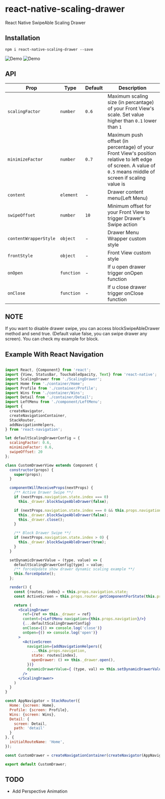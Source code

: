 # react-native-scaling-drawer
React Native SwipeAble Scaling Drawer

## Installation
`npm i react-native-scaling-drawer --save`

![Demo](https://cloud.githubusercontent.com/assets/3721734/23039111/278b754c-f495-11e6-8f59-6a3bd08e11cf.gif)
![Demo](https://cloud.githubusercontent.com/assets/3721734/22906232/4c98dd34-f24c-11e6-931e-66a8c020e35d.gif)

## API

| Prop | Type | Default | Description |
|------|------|---------|-------------|
| ``scalingFactor`` | ``number`` | `0.6` | Maximum scaling size (in percantage) of your Front View's scale. Set value higher than `0.1` lower than `1` |
| ``minimizeFactor`` | ``number`` | ``0.7`` | Maximum push offset (in percentage) of your Front View's position relative to left edge of screen. A value of `0.5` means middle of screen if scaling value is  |
| ``content`` | ``element`` | - | Drawer content menu(Left Menu) |
| ``swipeOffset`` | ``number`` | ``10`` | Minimum offset for your Front View to trigger Drawer's Swipe action |
| ``contentWrapperStyle`` | ``object`` | - | Drawer Menu Wrapper custom style |
| ``frontStyle`` | ``object`` | - | Front View custom style |
| ``onOpen`` | ``function`` | - | If u open drawer trigger onOpen function |
| ``onClose`` | ``function`` | - | If u close drawer trigger onClose function |

## NOTE
If you want to disable drawer swipe, you can access blockSwipeAbleDrawer method and send true. (Default value false, you can swipe drawer any screen). You can check my example for block.

## Example With React Navigation

```jsx

import React, {Component} from 'react';
import {View, StatusBar, TouchableOpacity, Text} from 'react-native';
import ScalingDrawer from './ScalingDrawer';
import Home from './container/Home';
import Profile from './container/Profile';
import Wins from './container/Wins';
import Detail from './container/Detail';
import LeftMenu from './component/LeftMenu';
import {
  createNavigator,
  createNavigationContainer,
  StackRouter,
  addNavigationHelpers,
} from 'react-navigation';

let defaultScalingDrawerConfig = {
  scalingFactor: 0.6,
  minimizeFactor: 0.6,
  swipeOffset: 20
};

class CustomDrawerView extends Component {
  constructor(props) {
    super(props);
  }

  componentWillReceiveProps(nextProps) {
    /** Active Drawer Swipe **/
    if (nextProps.navigation.state.index === 0)
      this._drawer.blockSwipeAbleDrawer(false);

    if (nextProps.navigation.state.index === 0 && this.props.navigation.state.index === 0) {
      this._drawer.blockSwipeAbleDrawer(false);
      this._drawer.close();
    }

    /** Block Drawer Swipe **/
    if (nextProps.navigation.state.index > 0) {
      this._drawer.blockSwipeAbleDrawer(true);
    }
  }

  setDynamicDrawerValue = (type, value) => {
    defaultScalingDrawerConfig[type] = value;
    /** forceUpdate show drawer dynamic scaling example **/
    this.forceUpdate();
  };

  render() {
    const {routes, index} = this.props.navigation.state;
    const ActiveScreen = this.props.router.getComponentForState(this.props.navigation.state);

    return (
      <ScalingDrawer
        ref={ref => this._drawer = ref}
        content={<LeftMenu navigation={this.props.navigation}/>}
        {...defaultScalingDrawerConfig}
        onClose={() => console.log('close')}
        onOpen={() => console.log('open')}
      >
        <ActiveScreen
          navigation={addNavigationHelpers({
            ...this.props.navigation,
            state: routes[index],
            openDrawer: () => this._drawer.open(),
          })}
          dynamicDrawerValue={ (type, val) => this.setDynamicDrawerValue(type, val) }
        />
      </ScalingDrawer>
    )
  }
}

const AppNavigator = StackRouter({
  Home: {screen: Home},
  Profile: {screen: Profile},
  Wins: {screen: Wins},
  Detail: {
    screen: Detail,
    path: 'detail'
  }
}, {
  initialRouteName: 'Home',
});

const CustomDrawer = createNavigationContainer(createNavigator(AppNavigator)(CustomDrawerView));

export default CustomDrawer;

```

## TODO
- Add Perspective Animation